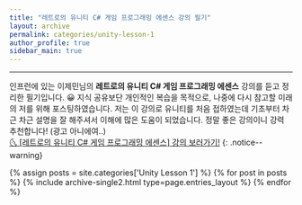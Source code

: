 ```yaml
---
title: "레트로의 유니티 C# 게임 프로그래밍 에센스 강의 필기"
layout: archive
permalink: categories/unity-lesson-1
author_profile: true
sidebar_main: true
---
```


<!-- 공백이 포함되어 있는 카테고리 이름의 경우 site.categories['a b c'] 이런식으로! -->

***

인프런에 있는 이제민님의 **레트로의 유니티 C# 게임 프로그래밍 에센스** 강의를 듣고 정리한 필기입니다. 😀 지식 공유보단 개인적인 복습을 목적으로, 나중에 다시 참고할 미래의 저를 위해 포스팅하였습니다. 저는 이 강의로 유니티를 처음 접하였는데 기초부터 차근 차근 설명을 잘 해주셔서 이해에 많은 도움이 되었습니다. 정말 좋은 강의이니 강력 추천합니다! (광고 아니에여..) <br> [🌜 [레트로의 유니티 C# 게임 프로그래밍 에센스] 강의 보러가기!](https://www.inflearn.com/course/%EC%9C%A0%EB%8B%88%ED%8B%B0-%EA%B2%8C%EC%9E%84-%ED%94%84%EB%A1%9C%EA%B7%B8%EB%9E%98%EB%B0%8D-%EC%97%90%EC%84%BC%EC%8A%A4)
{: .notice--warning}

{% assign posts = site.categories['Unity Lesson 1'] %}
{% for post in posts %} {% include archive-single2.html type=page.entries_layout %} {% endfor %}